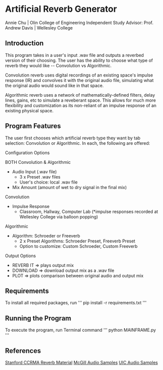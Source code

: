 # Artificial Reverb Generator
Annie Chu | Olin College of Engineering
Independent Study Advisor: Prof. Andrew Davis | Wellesley College

## Introduction
This program takes in a user's input .wav file and outputs a reverbed version of their choosing. The user has the ability to choose what type of reverb they would like -- Convolution vs Algorithmic. 

Convolution reverb uses digital recordings of an existing space's impulse response (IR) and convolves it with the original audio file, simulating what the original audio would sound like in that space. 

Algorithmic reverb uses a network of mathematically-defined filters, delay lines, gains, etc to simulate a reveberant space. This allows for much more flexibility and customization as its non-reliant of an impulse response of an existing physical space. 

## Program Features
The user first chooses which artificial reverb type they want by tab selection: Convolution or Algorithmic.
In each, the following are offered:

Configuration Options

BOTH Convolution & Algorithmic
- Audio Input (.wav file)
    - 3 x Preset .wav files
    - User's choice: local .wav file
- Mix Amount (amount of wet to dry signal in the final mix)

Convolution
- Impulse Response
    - Classroom, Hallway, Computer Lab (*impulse responses recorded at Wellesley College via balloon popping)

Algorithmic
- Algorithm: Schroeder or Freeverb
    - 2 x Preset Algorithms: Schroeder Preset, Freeverb Preset
    - Option to customize: Custom Schroeder, Custom Freeverb

Output Options
- REVERB IT => plays output mix 
- DOWNLOAD => download output mix as a .wav file
- PLOT => plots comparison between original audio and output mix

## Requirements
To install all required packages, run
'''
pip install -r requirements.txt
'''

## Running the Program
To execute the program, run Terminal command
'''
python MAINFRAME.py
''' 

## References
[Stanford CCRMA Reverb Material](https://ccrma.stanford.edu/~jos/Reverb/)
[McGill Audio Samples](http://www-mmsp.ece.mcgill.ca/Documents/AudioFormats/WAVE/Samples.html)
[UIC Audio Samples](https://www2.cs.uic.edu/~i101/SoundFiles/)

